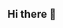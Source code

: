 ## Hi there 👋

<!--
**MessiSensei/messisensei** is a ✨ _special_ ✨ repository because its `README.md` (this file) appears on your GitHub profile.
** 🔭 I’m currently working on SyntaxBreakers
Here are some ideas to get you started:

- 🔭 I’m currently working on ...
- 🌱 I’m currently learning ...
- 👯 I’m looking to collaborate on ...
- 🤔 I’m looking for help with ...
- 💬 Ask me about ...
- 📫 How to reach me: ...
- 😄 Pronouns: ...
- ⚡ Fun fact: ...
-->

